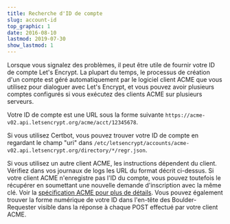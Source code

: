 ```yaml
---
title: Recherche d'ID de compte
slug: account-id
top_graphic: 1
date: 2016-08-10
lastmod: 2019-07-30
show_lastmod: 1
---
```



Lorsque vous signalez des problèmes, il peut être utile de fournir votre ID de compte Let's Encrypt. La plupart du temps, le processus de création d'un compte est géré automatiquement par le logiciel client ACME que vous utilisez pour dialoguer avec Let's Encrypt, et vous pouvez avoir plusieurs comptes configurés si vous exécutez des clients ACME sur plusieurs serveurs.

Votre ID de compte est une URL sous la forme suivante
`https://acme-v02.api.letsencrypt.org/acme/acct/12345678`.

Si vous utilisez Certbot, vous pouvez trouver votre ID de compte en regardant le champ "uri" dans
`/etc/letsencrypt/accounts/acme-v02.api.letsencrypt.org/directory/*/regr.json`.

Si vous utilisez un autre client ACME, les instructions dépendent du client. Vérifiez dans vos journaux de logs les URL du format décrit ci-dessus. Si votre client ACME n'enregistre pas l'ID du compte, vous pouvez toutefois le récupérer en soumettant une nouvelle demande  d'inscription avec la même clé. Voir la [spécification ACME pour plus de 
détails](https://tools.ietf.org/html/rfc8555#section-7.3).
Vous pouvez également trouver la forme numérique de votre ID dans l'en-tête des Boulder-Requester visible dans
la réponse à chaque POST effectué par votre client ACME.
